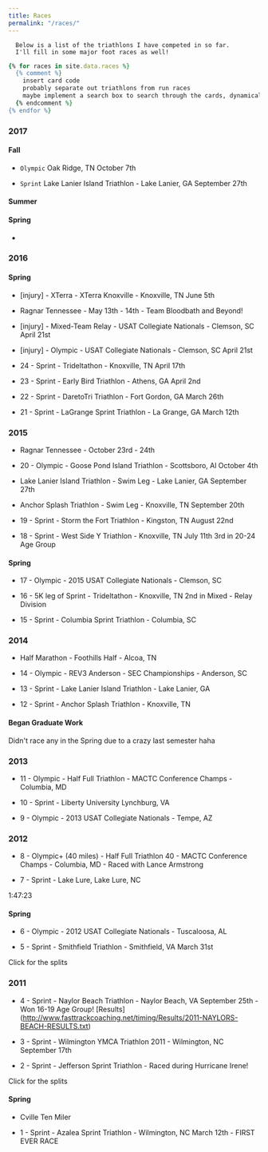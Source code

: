 ```yaml
---
title: Races
permalink: "/races/"
---
```


```text
  Below is a list of the triathlons I have competed in so far.
  I'll fill in some major foot races as well!
```

```ruby
{% for races in site.data.races %}
  {% comment %}
    insert card code
    probably separate out triathlons from run races
    maybe implement a search box to search through the cards, dynamically bringing them up.
  {% endcomment %}
{% endfor %}
```

<a name="2017"></a>

### 2017

#### Fall

*  `Olympic` Oak Ridge, TN October 7th

*  `Sprint` Lake Lanier Island Triathlon - Lake Lanier, GA September 27th

#### Summer


#### Spring


* 

<a name="2016"></a>

### 2016

#### Spring

* [injury] - XTerra - XTerra Knoxville - Knoxville, TN June 5th

*   Ragnar Tennessee - May 13th - 14th - Team Bloodbath and Beyond!

* [injury] - Mixed-Team Relay - USAT Collegiate Nationals - Clemson, SC April 21st

* [injury] - Olympic - USAT Collegiate Nationals - Clemson, SC April 21st

* 24 - Sprint - Trideltathon - Knoxville, TN April 17th

* 23 - Sprint - Early Bird Triathlon - Athens, GA April 2nd

* 22 - Sprint - DaretoTri Triathlon - Fort Gordon, GA March 26th

* 21 - Sprint - LaGrange Sprint Triathlon - La Grange, GA March 12th

<a name="2015"></a>

### 2015

*   Ragnar Tennessee - October 23rd - 24th

* 20 - Olympic - Goose Pond Island Triathlon - Scottsboro, Al October 4th

*   Lake Lanier Island Triathlon - Swim Leg - Lake Lanier, GA September 27th

*   Anchor Splash Triathlon - Swim Leg - Knoxville, TN September 20th

* 19 - Sprint - Storm the Fort Triathlon - Kingston, TN August 22nd

* 18 - Sprint - West Side Y Triathlon - Knoxville, TN July 11th 3rd in 20-24 Age Group

#### Spring

* 17 - Olympic - 2015 USAT Collegiate Nationals - Clemson, SC

* 16 - 5K leg of Sprint - Trideltathon - Knoxville, TN 2nd in Mixed - Relay Division

* 15 - Sprint - Columbia Sprint Triathlon - Columbia, SC

<a name="2014"></a>

### 2014

*    Half Marathon - Foothills Half - Alcoa, TN

* 14 - Olympic - REV3 Anderson - SEC Championships - Anderson, SC

* 13 - Sprint - Lake Lanier Island Triathlon - Lake Lanier, GA

* 12 - Sprint - Anchor Splash Triathlon - Knoxville, TN

#### Began Graduate Work

Didn't race any in the Spring due to a crazy last semester haha

<a name="2013"></a>

### 2013

* 11 - Olympic - Half Full Triathlon - MACTC Conference Champs - Columbia, MD

* 10 - Sprint - Liberty University Lynchburg, VA

* 9 - Olympic - 2013 USAT Collegiate Nationals - Tempe, AZ

<a name="2012"></a>

### 2012

* 8 - Olympic+ (40 miles) - Half Full Triathlon 40 - MACTC Conference Champs - Columbia, MD - Raced with Lance Armstrong

* 7 - Sprint - Lake Lure, Lake Lure, NC

1:47:23

#### Spring

* 6 - Olympic - 2012 USAT Collegiate Nationals - Tuscaloosa, AL

* 5 - Sprint - Smithfield Triathlon - Smithfield, VA March 31st

Click for the splits <i class="fa fa-chevron-down fa-fw" onclick="toggle_visibility('toggle5');"></i>
<div id="toggle5" style="display:none;"><table>
  <thead>
    <th>Event</th>
    <th>Time</th>
    <th>Place</th>
    <th>Distance</th>
    <th>Pace</th>
  </thead>
  <tr>
    <td>Swim</td>
    <td>05:22</td>
    <td>96</td>
    <td>300 m</td>
    <td> / 100m</td>
  </tr>
  <tr>
    <td>T1</td>
    <td>01:38</td>
    <td>75</td>
    <td> </td>
    <td> </td>
  </tr>
  <tr>
    <td>Bike</td>
    <td>33:58</td>
    <td>203</td>
    <td>10 mi</td>
    <td>18 mph</td>
  </tr>
  <tr>
    <td>T2</td>
    <td>00:42</td>
    <td>7</td>
    <td></td>
    <td></td>
  </tr>
  <tr>
    <td>Run</td>
    <td>25</td>
    <td>195</td>
    <td>5k</td>
    <td> / mile</td>
  </tr>
  <tr>
    <td>Finish</td>
    <td>01:07:17</td>
    <td>173</td>
    <td><a href="http://www.setupevents.com/index.cfm?fuseaction=event_results&id=2819">Results</a></td>
    <td> </td>
  </tr>
</table>
</div>

<a name="2011"></a>

### 2011

* 4 - Sprint - Naylor Beach Triathlon - Naylor Beach, VA September 25th - Won 16-19 Age Group! [Results] (http://www.fasttrackcoaching.net/timing/Results/2011-NAYLORS-BEACH-RESULTS.txt)

* 3 - Sprint - Wilmington YMCA Triathlon 2011 - Wilmington, NC September 17th

* 2 - Sprint - Jefferson Sprint Triathlon - Raced during Hurricane Irene!

Click for the splits <i class="fa fa-chevron-down fa-fw" onclick="toggle_visibility('toggle2');"></i>
<div id="toggle2" style="display:none;"><table>
  <tr>
    <th>Event</th>
    <th>Time</th>
    <th>Place</th>
    <th>Distance</th>
    <th>Pace</th>
  </tr>
  <tr>
    <td>Swim</td>
    <td>06:59.426</td>
    <td></td>
    <td>300m</td>
    <td>02:19 / 100m</td>
  </tr>
  <tr>
    <td>T1</td>
    <td>1:26</td>
    <td></td>
    <td></td>
    <td></td>
  </tr>
  <tr>
    <td>Bike</td>
    <td>1:00:34</td>
    <td></td>
    <td>12 mi</td>
    <td>11.89 mph</td>
  </tr>
  <tr>
    <td>T2</td>
    <td>0:23</td>
    <td></td>
    <td></td>
    <td></td>
  </tr>
  <tr>
    <td>Run</td>
    <td>27:25.093</td>
    <td></td>
    <td>5k</td>
    <td>08:51 / mile</td>
  </tr>
  <tr>
    <td>Finish</td>
    <td></td>
    <td>47</td>
    <td><a href="http://cms.results.frontrunnertiming.com/2011/Athletes/Results.aspx?raceKey=3B8E5768-97CD-446C-9D5E-9C8B41A74F0C&athleteId=150">Results</a></td>
    <td></td>
  </tr>
</table>
</div>

#### Spring

* Cville Ten Miler

* 1 - Sprint - Azalea Sprint Triathlon -  Wilmington, NC March 12th - FIRST EVER RACE
